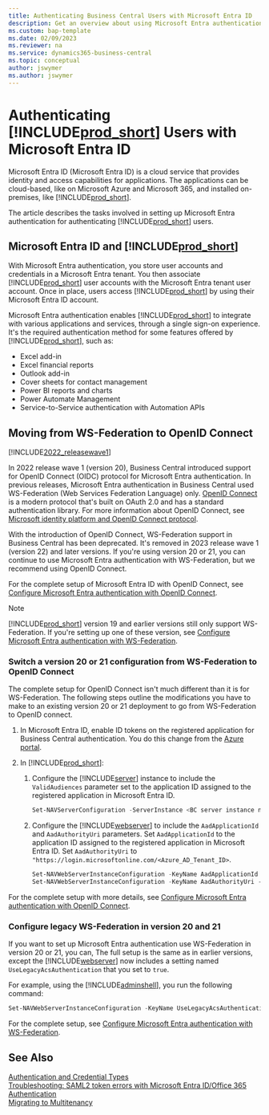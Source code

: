 ```yaml
---
title: Authenticating Business Central Users with Microsoft Entra ID 
description: Get an overview about using Microsoft Entra authentication in Business Central.
ms.custom: bap-template
ms.date: 02/09/2023
ms.reviewer: na
ms.service: dynamics365-business-central
ms.topic: conceptual
author: jswymer
ms.author: jswymer
---
```

# Authenticating [!INCLUDE[prod_short](../developer/includes/prod_short.md)] Users with Microsoft Entra ID 

Microsoft Entra ID \(Microsoft Entra ID\) is a cloud service that provides identity and access capabilities for applications. The applications can be cloud-based, like on Microsoft Azure and  Microsoft 365, and installed on-premises, like [!INCLUDE[prod_short](../developer/includes/prod_short.md)].

The article describes the tasks involved in setting up Microsoft Entra authentication for authenticating [!INCLUDE[prod_short](../developer/includes/prod_short.md)] users.

## Microsoft Entra ID and [!INCLUDE[prod_short](../developer/includes/prod_short.md)]

With Microsoft Entra authentication, you store user accounts and credentials in a Microsoft Entra tenant. You then associate [!INCLUDE[prod_short](../developer/includes/prod_short.md)] user accounts with the Microsoft Entra tenant user account. Once in place, users access [!INCLUDE[prod_short](../developer/includes/prod_short.md)] by using their Microsoft Entra ID account.  

Microsoft Entra authentication enables [!INCLUDE[prod_short](../developer/includes/prod_short.md)] to integrate with various applications and services, through a single sign-on experience. It's the required authentication method for some features offered by [!INCLUDE[prod_short](../developer/includes/prod_short.md)], such as:  

- Excel add-in
- Excel financial reports
- Outlook add-in
- Cover sheets for contact management
- Power BI reports and charts
- Power Automate Management
- Service-to-Service authentication with Automation APIs

## Moving from WS-Federation to OpenID Connect

[!INCLUDE[2022_releasewave1](../includes/2022_releasewave1.md)]

In 2022 release wave 1 (version 20), Business Central introduced support for OpenID Connect (OIDC) protocol for Microsoft Entra authentication. In previous releases, Microsoft Entra authentication in Business Central used WS-Federation (Web Services Federation Language) only. [OpenID Connect](https://openid.net/connect/) is a modern protocol that's built on OAuth 2.0 and has a standard authentication library. For more information about OpenID Connect, see [Microsoft identity platform and OpenID Connect protocol](/azure/active-directory/develop/v2-protocols-oidc).

With the introduction of OpenID Connect, WS-Federation support in Business Central has been deprecated. It's removed in 2023 release wave 1 (version 22) and later versions. If you're using version 20 or 21, you can continue to use Microsoft Entra authentication with WS-Federation, but we recommend using OpenID Connect.

For the complete setup of Microsoft Entra ID with OpenID Connect, see [Configure Microsoft Entra authentication with OpenID Connect](authenticating-users-with-azure-ad-openid-connect.md).

> [!NOTE]
> [!INCLUDE[prod_short](../developer/includes/prod_short.md)] version 19 and earlier versions still only support WS-Federation. If you're setting up one of these version, see [Configure Microsoft Entra authentication with WS-Federation](authenticating-users-with-azure-active-directory.md).

### Switch a version 20 or 21 configuration from WS-Federation to OpenID Connect

The complete setup for OpenID Connect isn't much different than it is for WS-Federation. The following steps outline the modifications you have to make to an existing version 20 or 21 deployment to go from WS-Federation to OpenID connect.

1. In Microsoft Entra ID, enable ID tokens on the registered application for Business Central authentication. You do this change from the [Azure portal](https://portal.azure.com).
2. In [!INCLUDE[prod_short](../developer/includes/prod_short.md)]:

    1. Configure the [!INCLUDE[server](../developer/includes/server.md)] instance to include the `ValidAudiences` parameter set to the application ID assigned to the registered application in Microsoft Entra ID.

        ```powershell
        Set-NAVServerConfiguration -ServerInstance <BC server instance name>  -KeyName ValidAudiences -KeyValue "<application ID>"
        ```

    2. Configure the [!INCLUDE[webserver](../developer/includes/webserver.md)] to include the `AadApplicationId` and `AadAuthorityUri` parameters. Set `AadApplicationId` to the application ID assigned to the registered application in Microsoft Entra ID. Set `AadAuthorityUri` to `"https://login.microsoftonline.com/<Azure_AD_Tenant_ID>`.

        ```powershell 
        Set-NAVWebServerInstanceConfiguration -KeyName AadApplicationId -KeyValue "<Azure_AD_Application_ID>"
        Set-NAVWebServerInstanceConfiguration -KeyName AadAuthorityUri -KeyValue "https://login.microsoftonline.com/<Azure_AD_Tenant_ID>"
        ```

For the complete setup with more details, see [Configure Microsoft Entra authentication with OpenID Connect](authenticating-users-with-azure-ad-openid-connect.md).

### Configure legacy WS-Federation in version 20 and 21

If you want to set up Microsoft Entra authentication use WS-Federation in version 20 or 21, you can, The full setup is the same as in earlier versions, except the [!INCLUDE[webserver](../developer/includes/webserver.md)] now includes a setting named `UseLegacyAcsAuthentication` that you set to `true`.

For example, using the [!INCLUDE[adminshell](../developer/includes/adminshell.md)], you run the following command:

```powershell
Set-NAVWebServerInstanceConfiguration -KeyName UseLegacyAcsAuthentication -KeyValue "true"
```

For the complete setup, see [Configure Microsoft Entra authentication with WS-Federation](authenticating-users-with-azure-active-directory.md).

## See Also  

[Authentication and Credential Types](Users-Credential-Types.md)  
[Troubleshooting: SAML2 token errors with Microsoft Entra ID/Office 365 Authentication](troubleshooting-SAML2-token-not-valid-because-validity-period-ended.md)  
[Migrating to Multitenancy](../deployment/migrating-to-multitenancy.md)
